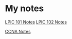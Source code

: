 My notes
==============

[LPIC 101 Notes](https://github.com/mrafieee/notes/blob/master/LPIC-101.md)
[LPIC 102 Notes](https://github.com/mrafieee/notes/blob/master/LPIC-102.md)

[CCNA Notes](https://github.com/mrafieee/notes/blob/master/CCNA.md)
